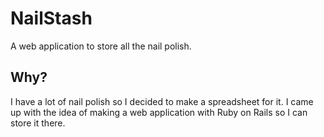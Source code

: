 # NailStash
A web application to store all the nail polish.

## Why?
I have a lot of nail polish so I decided to make a spreadsheet for it. I came up with the idea of making a web application with Ruby on Rails so I can store it there.